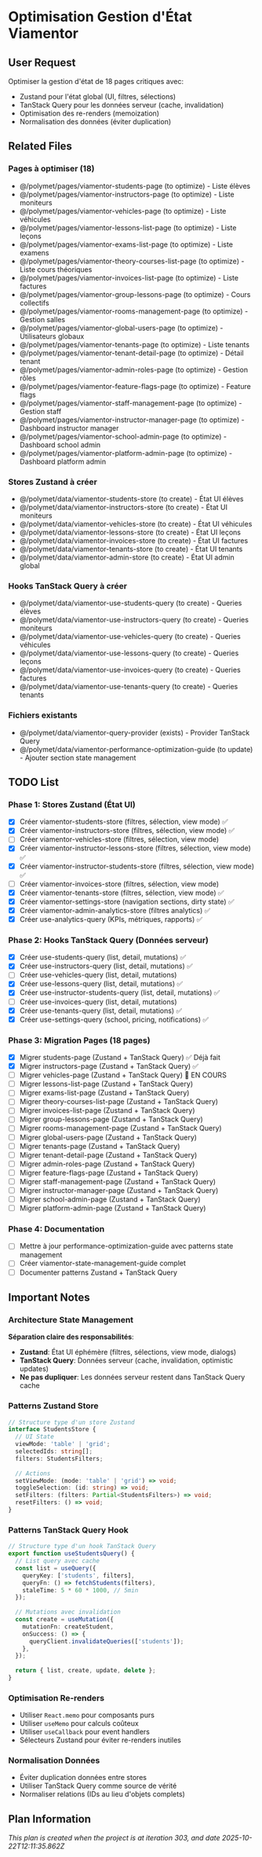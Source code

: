 # Optimisation Gestion d'État Viamentor

## User Request
Optimiser la gestion d'état de 18 pages critiques avec:
- Zustand pour l'état global (UI, filtres, sélections)
- TanStack Query pour les données serveur (cache, invalidation)
- Optimisation des re-renders (memoization)
- Normalisation des données (éviter duplication)

## Related Files

### Pages à optimiser (18)
- @/polymet/pages/viamentor-students-page (to optimize) - Liste élèves
- @/polymet/pages/viamentor-instructors-page (to optimize) - Liste moniteurs
- @/polymet/pages/viamentor-vehicles-page (to optimize) - Liste véhicules
- @/polymet/pages/viamentor-lessons-list-page (to optimize) - Liste leçons
- @/polymet/pages/viamentor-exams-list-page (to optimize) - Liste examens
- @/polymet/pages/viamentor-theory-courses-list-page (to optimize) - Liste cours théoriques
- @/polymet/pages/viamentor-invoices-list-page (to optimize) - Liste factures
- @/polymet/pages/viamentor-group-lessons-page (to optimize) - Cours collectifs
- @/polymet/pages/viamentor-rooms-management-page (to optimize) - Gestion salles
- @/polymet/pages/viamentor-global-users-page (to optimize) - Utilisateurs globaux
- @/polymet/pages/viamentor-tenants-page (to optimize) - Liste tenants
- @/polymet/pages/viamentor-tenant-detail-page (to optimize) - Détail tenant
- @/polymet/pages/viamentor-admin-roles-page (to optimize) - Gestion rôles
- @/polymet/pages/viamentor-feature-flags-page (to optimize) - Feature flags
- @/polymet/pages/viamentor-staff-management-page (to optimize) - Gestion staff
- @/polymet/pages/viamentor-instructor-manager-page (to optimize) - Dashboard instructor manager
- @/polymet/pages/viamentor-school-admin-page (to optimize) - Dashboard school admin
- @/polymet/pages/viamentor-platform-admin-page (to optimize) - Dashboard platform admin

### Stores Zustand à créer
- @/polymet/data/viamentor-students-store (to create) - État UI élèves
- @/polymet/data/viamentor-instructors-store (to create) - État UI moniteurs
- @/polymet/data/viamentor-vehicles-store (to create) - État UI véhicules
- @/polymet/data/viamentor-lessons-store (to create) - État UI leçons
- @/polymet/data/viamentor-invoices-store (to create) - État UI factures
- @/polymet/data/viamentor-tenants-store (to create) - État UI tenants
- @/polymet/data/viamentor-admin-store (to create) - État UI admin global

### Hooks TanStack Query à créer
- @/polymet/data/viamentor-use-students-query (to create) - Queries élèves
- @/polymet/data/viamentor-use-instructors-query (to create) - Queries moniteurs
- @/polymet/data/viamentor-use-vehicles-query (to create) - Queries véhicules
- @/polymet/data/viamentor-use-lessons-query (to create) - Queries leçons
- @/polymet/data/viamentor-use-invoices-query (to create) - Queries factures
- @/polymet/data/viamentor-use-tenants-query (to create) - Queries tenants

### Fichiers existants
- @/polymet/data/viamentor-query-provider (exists) - Provider TanStack Query
- @/polymet/data/viamentor-performance-optimization-guide (to update) - Ajouter section state management

## TODO List

### Phase 1: Stores Zustand (État UI)
- [x] Créer viamentor-students-store (filtres, sélection, view mode) ✅
- [x] Créer viamentor-instructors-store (filtres, sélection, view mode) ✅
- [ ] Créer viamentor-vehicles-store (filtres, sélection, view mode)
- [x] Créer viamentor-instructor-lessons-store (filtres, sélection, view mode) ✅
- [x] Créer viamentor-instructor-students-store (filtres, sélection, view mode) ✅
- [ ] Créer viamentor-invoices-store (filtres, sélection, view mode)
- [x] Créer viamentor-tenants-store (filtres, sélection, view mode) ✅
- [x] Créer viamentor-settings-store (navigation sections, dirty state) ✅
- [x] Créer viamentor-admin-analytics-store (filtres analytics) ✅
- [x] Créer use-analytics-query (KPIs, métriques, rapports) ✅

### Phase 2: Hooks TanStack Query (Données serveur)
- [x] Créer use-students-query (list, detail, mutations) ✅
- [x] Créer use-instructors-query (list, detail, mutations) ✅
- [ ] Créer use-vehicles-query (list, detail, mutations)
- [x] Créer use-lessons-query (list, detail, mutations) ✅
- [x] Créer use-instructor-students-query (list, detail, mutations) ✅
- [ ] Créer use-invoices-query (list, detail, mutations)
- [x] Créer use-tenants-query (list, detail, mutations) ✅
- [x] Créer use-settings-query (school, pricing, notifications) ✅

### Phase 3: Migration Pages (18 pages)
- [x] Migrer students-page (Zustand + TanStack Query) ✅ Déjà fait
- [x] Migrer instructors-page (Zustand + TanStack Query) ✅
- [ ] Migrer vehicles-page (Zustand + TanStack Query) 🔄 EN COURS
- [ ] Migrer lessons-list-page (Zustand + TanStack Query)
- [ ] Migrer exams-list-page (Zustand + TanStack Query)
- [ ] Migrer theory-courses-list-page (Zustand + TanStack Query)
- [ ] Migrer invoices-list-page (Zustand + TanStack Query)
- [ ] Migrer group-lessons-page (Zustand + TanStack Query)
- [ ] Migrer rooms-management-page (Zustand + TanStack Query)
- [ ] Migrer global-users-page (Zustand + TanStack Query)
- [ ] Migrer tenants-page (Zustand + TanStack Query)
- [ ] Migrer tenant-detail-page (Zustand + TanStack Query)
- [ ] Migrer admin-roles-page (Zustand + TanStack Query)
- [ ] Migrer feature-flags-page (Zustand + TanStack Query)
- [ ] Migrer staff-management-page (Zustand + TanStack Query)
- [ ] Migrer instructor-manager-page (Zustand + TanStack Query)
- [ ] Migrer school-admin-page (Zustand + TanStack Query)
- [ ] Migrer platform-admin-page (Zustand + TanStack Query)

### Phase 4: Documentation
- [ ] Mettre à jour performance-optimization-guide avec patterns state management
- [ ] Créer viamentor-state-management-guide complet
- [ ] Documenter patterns Zustand + TanStack Query

## Important Notes

### Architecture State Management
**Séparation claire des responsabilités**:
- **Zustand**: État UI éphémère (filtres, sélections, view mode, dialogs)
- **TanStack Query**: Données serveur (cache, invalidation, optimistic updates)
- **Ne pas dupliquer**: Les données serveur restent dans TanStack Query cache

### Patterns Zustand Store
```typescript
// Structure type d'un store Zustand
interface StudentsStore {
  // UI State
  viewMode: 'table' | 'grid';
  selectedIds: string[];
  filters: StudentsFilters;
  
  // Actions
  setViewMode: (mode: 'table' | 'grid') => void;
  toggleSelection: (id: string) => void;
  setFilters: (filters: Partial<StudentsFilters>) => void;
  resetFilters: () => void;
}
```

### Patterns TanStack Query Hook
```typescript
// Structure type d'un hook TanStack Query
export function useStudentsQuery() {
  // List query avec cache
  const list = useQuery({
    queryKey: ['students', filters],
    queryFn: () => fetchStudents(filters),
    staleTime: 5 * 60 * 1000, // 5min
  });
  
  // Mutations avec invalidation
  const create = useMutation({
    mutationFn: createStudent,
    onSuccess: () => {
      queryClient.invalidateQueries(['students']);
    },
  });
  
  return { list, create, update, delete };
}
```

### Optimisation Re-renders
- Utiliser `React.memo` pour composants purs
- Utiliser `useMemo` pour calculs coûteux
- Utiliser `useCallback` pour event handlers
- Sélecteurs Zustand pour éviter re-renders inutiles

### Normalisation Données
- Éviter duplication données entre stores
- Utiliser TanStack Query comme source de vérité
- Normaliser relations (IDs au lieu d'objets complets)

  
## Plan Information
*This plan is created when the project is at iteration 303, and date 2025-10-22T12:11:35.862Z*
